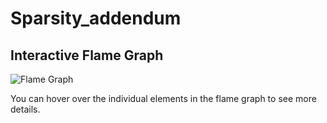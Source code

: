 # Sparsity_addendum
## Interactive Flame Graph

![Flame Graph](path/to/your/image.svg)

You can hover over the individual elements in the flame graph to see more details.
